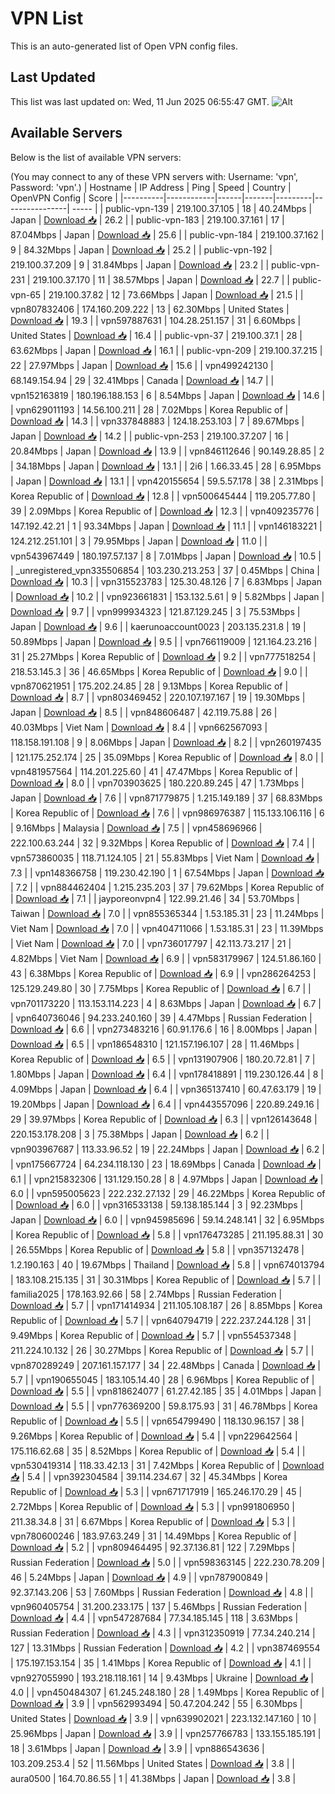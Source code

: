 # VPN List

This is an auto-generated list of Open VPN config files.

## Last Updated

This list was last updated on: Wed, 11 Jun 2025 06:55:47 GMT.
![Alt](https://repobeats.axiom.co/api/embed/186b98318ef1479477931607c1ad7d823f12451f.svg "Repobeats analytics image")

## Available Servers

Below is the list of available VPN servers:

(You may connect to any of these VPN servers with: Username: 'vpn', Password: 'vpn'.)
| Hostname | IP Address | Ping | Speed | Country | OpenVPN Config | Score |
|----------|------------|------|-------|---------|----------------| ----- |
| public-vpn-139 | 219.100.37.105 | 18 | 40.24Mbps | Japan | [Download 📥](./configs/server_0_JP.ovpn) | 26.2 |
| public-vpn-183 | 219.100.37.161 | 17 | 87.04Mbps | Japan | [Download 📥](./configs/server_1_JP.ovpn) | 25.6 |
| public-vpn-184 | 219.100.37.162 | 9 | 84.32Mbps | Japan | [Download 📥](./configs/server_2_JP.ovpn) | 25.2 |
| public-vpn-192 | 219.100.37.209 | 9 | 31.84Mbps | Japan | [Download 📥](./configs/server_3_JP.ovpn) | 23.2 |
| public-vpn-231 | 219.100.37.170 | 11 | 38.57Mbps | Japan | [Download 📥](./configs/server_4_JP.ovpn) | 22.7 |
| public-vpn-65 | 219.100.37.82 | 12 | 73.66Mbps | Japan | [Download 📥](./configs/server_5_JP.ovpn) | 21.5 |
| vpn807832406 | 174.160.209.222 | 13 | 62.30Mbps | United States | [Download 📥](./configs/server_6_US.ovpn) | 19.3 |
| vpn597887631 | 104.28.251.157 | 31 | 6.60Mbps | United States | [Download 📥](./configs/server_7_US.ovpn) | 16.4 |
| public-vpn-37 | 219.100.37.1 | 28 | 63.62Mbps | Japan | [Download 📥](./configs/server_8_JP.ovpn) | 16.1 |
| public-vpn-209 | 219.100.37.215 | 22 | 27.97Mbps | Japan | [Download 📥](./configs/server_9_JP.ovpn) | 15.6 |
| vpn499242130 | 68.149.154.94 | 29 | 32.41Mbps | Canada | [Download 📥](./configs/server_10_CA.ovpn) | 14.7 |
| vpn152163819 | 180.196.188.153 | 6 | 8.54Mbps | Japan | [Download 📥](./configs/server_11_JP.ovpn) | 14.6 |
| vpn629011193 | 14.56.100.211 | 28 | 7.02Mbps | Korea Republic of | [Download 📥](./configs/server_12_KR.ovpn) | 14.3 |
| vpn337848883 | 124.18.253.103 | 7 | 89.67Mbps | Japan | [Download 📥](./configs/server_13_JP.ovpn) | 14.2 |
| public-vpn-253 | 219.100.37.207 | 16 | 20.84Mbps | Japan | [Download 📥](./configs/server_14_JP.ovpn) | 13.9 |
| vpn846112646 | 90.149.28.85 | 2 | 34.18Mbps | Japan | [Download 📥](./configs/server_15_JP.ovpn) | 13.1 |
| 2i6 | 1.66.33.45 | 28 | 6.95Mbps | Japan | [Download 📥](./configs/server_16_JP.ovpn) | 13.1 |
| vpn420155654 | 59.5.57.178 | 38 | 2.31Mbps | Korea Republic of | [Download 📥](./configs/server_17_KR.ovpn) | 12.8 |
| vpn500645444 | 119.205.77.80 | 39 | 2.09Mbps | Korea Republic of | [Download 📥](./configs/server_18_KR.ovpn) | 12.3 |
| vpn409235776 | 147.192.42.21 | 1 | 93.34Mbps | Japan | [Download 📥](./configs/server_19_JP.ovpn) | 11.1 |
| vpn146183221 | 124.212.251.101 | 3 | 79.95Mbps | Japan | [Download 📥](./configs/server_20_JP.ovpn) | 11.0 |
| vpn543967449 | 180.197.57.137 | 8 | 7.01Mbps | Japan | [Download 📥](./configs/server_21_JP.ovpn) | 10.5 |
| _unregistered_vpn335506854 | 103.230.213.253 | 37 | 0.45Mbps | China | [Download 📥](./configs/server_22_CN.ovpn) | 10.3 |
| vpn315523783 | 125.30.48.126 | 7 | 6.83Mbps | Japan | [Download 📥](./configs/server_23_JP.ovpn) | 10.2 |
| vpn923661831 | 153.132.5.61 | 9 | 5.82Mbps | Japan | [Download 📥](./configs/server_24_JP.ovpn) | 9.7 |
| vpn999934323 | 121.87.129.245 | 3 | 75.53Mbps | Japan | [Download 📥](./configs/server_25_JP.ovpn) | 9.6 |
| kaerunoaccount0023 | 203.135.231.8 | 19 | 50.89Mbps | Japan | [Download 📥](./configs/server_26_JP.ovpn) | 9.5 |
| vpn766119009 | 121.164.23.216 | 31 | 25.27Mbps | Korea Republic of | [Download 📥](./configs/server_27_KR.ovpn) | 9.2 |
| vpn777518254 | 218.53.145.3 | 36 | 46.65Mbps | Korea Republic of | [Download 📥](./configs/server_28_KR.ovpn) | 9.0 |
| vpn870621951 | 175.202.24.85 | 28 | 9.13Mbps | Korea Republic of | [Download 📥](./configs/server_29_KR.ovpn) | 8.7 |
| vpn803469452 | 220.107.197.167 | 19 | 19.30Mbps | Japan | [Download 📥](./configs/server_30_JP.ovpn) | 8.5 |
| vpn848606487 | 42.119.75.88 | 26 | 40.03Mbps | Viet Nam | [Download 📥](./configs/server_31_VN.ovpn) | 8.4 |
| vpn662567093 | 118.158.191.108 | 9 | 8.06Mbps | Japan | [Download 📥](./configs/server_32_JP.ovpn) | 8.2 |
| vpn260197435 | 121.175.252.174 | 25 | 35.09Mbps | Korea Republic of | [Download 📥](./configs/server_33_KR.ovpn) | 8.0 |
| vpn481957564 | 114.201.225.60 | 41 | 47.47Mbps | Korea Republic of | [Download 📥](./configs/server_34_KR.ovpn) | 8.0 |
| vpn703903625 | 180.220.89.245 | 47 | 1.73Mbps | Japan | [Download 📥](./configs/server_35_JP.ovpn) | 7.6 |
| vpn871779875 | 1.215.149.189 | 37 | 68.83Mbps | Korea Republic of | [Download 📥](./configs/server_36_KR.ovpn) | 7.6 |
| vpn986976387 | 115.133.106.116 | 6 | 9.16Mbps | Malaysia | [Download 📥](./configs/server_37_MY.ovpn) | 7.5 |
| vpn458696966 | 222.100.63.244 | 32 | 9.32Mbps | Korea Republic of | [Download 📥](./configs/server_38_KR.ovpn) | 7.4 |
| vpn573860035 | 118.71.124.105 | 21 | 55.83Mbps | Viet Nam | [Download 📥](./configs/server_39_VN.ovpn) | 7.3 |
| vpn148366758 | 119.230.42.190 | 1 | 67.54Mbps | Japan | [Download 📥](./configs/server_40_JP.ovpn) | 7.2 |
| vpn884462404 | 1.215.235.203 | 37 | 79.62Mbps | Korea Republic of | [Download 📥](./configs/server_41_KR.ovpn) | 7.1 |
| jayporeonvpn4 | 122.99.21.46 | 34 | 53.70Mbps | Taiwan | [Download 📥](./configs/server_42_TW.ovpn) | 7.0 |
| vpn855365344 | 1.53.185.31 | 23 | 11.24Mbps | Viet Nam | [Download 📥](./configs/server_43_VN.ovpn) | 7.0 |
| vpn404711066 | 1.53.185.31 | 23 | 11.39Mbps | Viet Nam | [Download 📥](./configs/server_44_VN.ovpn) | 7.0 |
| vpn736017797 | 42.113.73.217 | 21 | 4.82Mbps | Viet Nam | [Download 📥](./configs/server_45_VN.ovpn) | 6.9 |
| vpn583179967 | 124.51.86.160 | 43 | 6.38Mbps | Korea Republic of | [Download 📥](./configs/server_46_KR.ovpn) | 6.9 |
| vpn286264253 | 125.129.249.80 | 30 | 7.75Mbps | Korea Republic of | [Download 📥](./configs/server_47_KR.ovpn) | 6.7 |
| vpn701173220 | 113.153.114.223 | 4 | 8.63Mbps | Japan | [Download 📥](./configs/server_48_JP.ovpn) | 6.7 |
| vpn640736046 | 94.233.240.160 | 39 | 4.47Mbps | Russian Federation | [Download 📥](./configs/server_49_RU.ovpn) | 6.6 |
| vpn273483216 | 60.91.176.6 | 16 | 8.00Mbps | Japan | [Download 📥](./configs/server_50_JP.ovpn) | 6.5 |
| vpn186548310 | 121.157.196.107 | 28 | 11.46Mbps | Korea Republic of | [Download 📥](./configs/server_51_KR.ovpn) | 6.5 |
| vpn131907906 | 180.20.72.81 | 7 | 1.80Mbps | Japan | [Download 📥](./configs/server_52_JP.ovpn) | 6.4 |
| vpn178418891 | 119.230.126.44 | 8 | 4.09Mbps | Japan | [Download 📥](./configs/server_53_JP.ovpn) | 6.4 |
| vpn365137410 | 60.47.63.179 | 19 | 19.20Mbps | Japan | [Download 📥](./configs/server_54_JP.ovpn) | 6.4 |
| vpn443557096 | 220.89.249.16 | 29 | 39.97Mbps | Korea Republic of | [Download 📥](./configs/server_55_KR.ovpn) | 6.3 |
| vpn126143648 | 220.153.178.208 | 3 | 75.38Mbps | Japan | [Download 📥](./configs/server_56_JP.ovpn) | 6.2 |
| vpn903967687 | 113.33.96.52 | 19 | 22.24Mbps | Japan | [Download 📥](./configs/server_57_JP.ovpn) | 6.2 |
| vpn175667724 | 64.234.118.130 | 23 | 18.69Mbps | Canada | [Download 📥](./configs/server_58_CA.ovpn) | 6.1 |
| vpn215832306 | 131.129.150.28 | 8 | 4.97Mbps | Japan | [Download 📥](./configs/server_59_JP.ovpn) | 6.0 |
| vpn595005623 | 222.232.27.132 | 29 | 46.22Mbps | Korea Republic of | [Download 📥](./configs/server_60_KR.ovpn) | 6.0 |
| vpn316533138 | 59.138.185.144 | 3 | 92.23Mbps | Japan | [Download 📥](./configs/server_61_JP.ovpn) | 6.0 |
| vpn945985696 | 59.14.248.141 | 32 | 6.95Mbps | Korea Republic of | [Download 📥](./configs/server_62_KR.ovpn) | 5.8 |
| vpn176473285 | 211.195.88.31 | 30 | 26.55Mbps | Korea Republic of | [Download 📥](./configs/server_63_KR.ovpn) | 5.8 |
| vpn357132478 | 1.2.190.163 | 40 | 19.67Mbps | Thailand | [Download 📥](./configs/server_64_TH.ovpn) | 5.8 |
| vpn674013794 | 183.108.215.135 | 31 | 30.31Mbps | Korea Republic of | [Download 📥](./configs/server_65_KR.ovpn) | 5.7 |
| familia2025 | 178.163.92.66 | 58 | 2.74Mbps | Russian Federation | [Download 📥](./configs/server_66_RU.ovpn) | 5.7 |
| vpn171414934 | 211.105.108.187 | 26 | 8.85Mbps | Korea Republic of | [Download 📥](./configs/server_67_KR.ovpn) | 5.7 |
| vpn640794719 | 222.237.244.128 | 31 | 9.49Mbps | Korea Republic of | [Download 📥](./configs/server_68_KR.ovpn) | 5.7 |
| vpn554537348 | 211.224.10.132 | 26 | 30.27Mbps | Korea Republic of | [Download 📥](./configs/server_69_KR.ovpn) | 5.7 |
| vpn870289249 | 207.161.157.177 | 34 | 22.48Mbps | Canada | [Download 📥](./configs/server_70_CA.ovpn) | 5.7 |
| vpn190655045 | 183.105.14.40 | 28 | 6.96Mbps | Korea Republic of | [Download 📥](./configs/server_71_KR.ovpn) | 5.5 |
| vpn818624077 | 61.27.42.185 | 35 | 4.01Mbps | Japan | [Download 📥](./configs/server_72_JP.ovpn) | 5.5 |
| vpn776369200 | 59.8.175.93 | 31 | 46.78Mbps | Korea Republic of | [Download 📥](./configs/server_73_KR.ovpn) | 5.5 |
| vpn654799490 | 118.130.96.157 | 38 | 9.26Mbps | Korea Republic of | [Download 📥](./configs/server_74_KR.ovpn) | 5.4 |
| vpn229642564 | 175.116.62.68 | 35 | 8.52Mbps | Korea Republic of | [Download 📥](./configs/server_75_KR.ovpn) | 5.4 |
| vpn530419314 | 118.33.42.13 | 31 | 7.42Mbps | Korea Republic of | [Download 📥](./configs/server_76_KR.ovpn) | 5.4 |
| vpn392304584 | 39.114.234.67 | 32 | 45.34Mbps | Korea Republic of | [Download 📥](./configs/server_77_KR.ovpn) | 5.3 |
| vpn671717919 | 165.246.170.29 | 45 | 2.72Mbps | Korea Republic of | [Download 📥](./configs/server_78_KR.ovpn) | 5.3 |
| vpn991806950 | 211.38.34.8 | 31 | 6.67Mbps | Korea Republic of | [Download 📥](./configs/server_79_KR.ovpn) | 5.3 |
| vpn780600246 | 183.97.63.249 | 31 | 14.49Mbps | Korea Republic of | [Download 📥](./configs/server_80_KR.ovpn) | 5.2 |
| vpn809464495 | 92.37.136.81 | 122 | 7.29Mbps | Russian Federation | [Download 📥](./configs/server_81_RU.ovpn) | 5.0 |
| vpn598363145 | 222.230.78.209 | 46 | 5.24Mbps | Japan | [Download 📥](./configs/server_82_JP.ovpn) | 4.9 |
| vpn787900849 | 92.37.143.206 | 53 | 7.60Mbps | Russian Federation | [Download 📥](./configs/server_83_RU.ovpn) | 4.8 |
| vpn960405754 | 31.200.233.175 | 137 | 5.46Mbps | Russian Federation | [Download 📥](./configs/server_84_RU.ovpn) | 4.4 |
| vpn547287684 | 77.34.185.145 | 118 | 3.63Mbps | Russian Federation | [Download 📥](./configs/server_85_RU.ovpn) | 4.3 |
| vpn312350919 | 77.34.240.214 | 127 | 13.31Mbps | Russian Federation | [Download 📥](./configs/server_86_RU.ovpn) | 4.2 |
| vpn387469554 | 175.197.153.154 | 35 | 1.41Mbps | Korea Republic of | [Download 📥](./configs/server_87_KR.ovpn) | 4.1 |
| vpn927055990 | 193.218.118.161 | 14 | 9.43Mbps | Ukraine | [Download 📥](./configs/server_88_UA.ovpn) | 4.0 |
| vpn450484307 | 61.245.248.180 | 28 | 1.49Mbps | Korea Republic of | [Download 📥](./configs/server_89_KR.ovpn) | 3.9 |
| vpn562993494 | 50.47.204.242 | 55 | 6.30Mbps | United States | [Download 📥](./configs/server_90_US.ovpn) | 3.9 |
| vpn639902021 | 223.132.147.160 | 10 | 25.96Mbps | Japan | [Download 📥](./configs/server_91_JP.ovpn) | 3.9 |
| vpn257766783 | 133.155.185.191 | 18 | 3.61Mbps | Japan | [Download 📥](./configs/server_92_JP.ovpn) | 3.9 |
| vpn886543636 | 103.209.253.4 | 52 | 11.56Mbps | United States | [Download 📥](./configs/server_93_US.ovpn) | 3.8 |
| aura0500 | 164.70.86.55 | 1 | 41.38Mbps | Japan | [Download 📥](./configs/server_94_JP.ovpn) | 3.8 |
